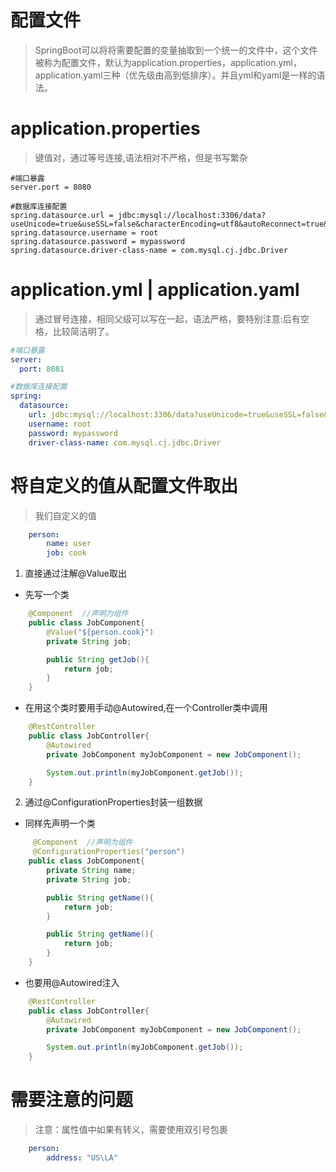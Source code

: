 # 配置文件
> SpringBoot可以将将需要配置的变量抽取到一个统一的文件中，这个文件被称为配置文件，默认为application.properties，application.yml，application.yaml三种（优先级由高到低排序）。并且yml和yaml是一样的语法。

# application.properties
> 键值对，通过等号连接,语法相对不严格，但是书写繁杂

```properties
#端口暴露
server.port = 8080

#数据库连接配置
spring.datasource.url = jdbc:mysql://localhost:3306/data?useUnicode=true&useSSL=false&characterEncoding=utf8&autoReconnect=true&failOverReadOnly=false
spring.datasource.username = root
spring.datasource.password = mypassword
spring.datasource.driver-class-name = com.mysql.cj.jdbc.Driver
```

# application.yml | application.yaml
> 通过冒号连接，相同父级可以写在一起，语法严格，要特别注意:后有空格，比较简洁明了。
```yaml
#端口暴露
server:
  port: 8081

#数据库连接配置
spring:
  datasource:
    url: jdbc:mysql://localhost:3306/data?useUnicode=true&useSSL=false&characterEncoding=utf8&autoReconnect=true&failOverReadOnly=false
    username: root
    password: mypassword
    driver-class-name: com.mysql.cj.jdbc.Driver

```

# 将自定义的值从配置文件取出

> 我们自定义的值
```yaml
    person:
        name: user
        job: cook
```

1. 直接通过注解@Value取出

- 先写一个类
```java
    @Component  //声明为组件
    public class JobComponent{
        @Value("${person.cook}")
        private String job;

        public String getJob(){
            return job;
        }
    }
```
- 在用这个类时要用手动@Autowired,在一个Controller类中调用
```java
    @RestController
    public class JobController{
        @Autowired
        private JobComponent myJobComponent = new JobComponent();

        System.out.println(myJobComponent.getJob());
    }
```

2. 通过@ConfigurationProperties封装一组数据
- 同样先声明一个类
```java
     @Component  //声明为组件
     @ConfigurationProperties("person")
    public class JobComponent{
        private String name;
        private String job;

        public String getName(){
            return job;
        }

        public String getName(){
            return job;
        }
    }
```
- 也要用@Autowired注入
```java
    @RestController
    public class JobController{
        @Autowired
        private JobComponent myJobComponent = new JobComponent();

        System.out.println(myJobComponent.getJob());
    }
```

# 需要注意的问题
> 注意：属性值中如果有转义，需要使用双引号包裹

```yaml
    person:
        address: "US\LA"
```